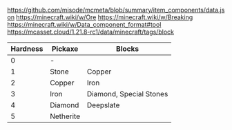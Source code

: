 https://github.com/misode/mcmeta/blob/summary/item_components/data.json
https://minecraft.wiki/w/Ore
https://minecraft.wiki/w/Breaking
https://minecraft.wiki/w/Data_component_format#tool
https://mcasset.cloud/1.21.8-rc1/data/minecraft/tags/block

Hardness | Pickaxe   | Blocks
-------- | --------- | ----
0        | -         | 
1        | Stone     | Copper
2        | Copper    | Iron
3        | Iron      | Diamond, Special Stones
4        | Diamond   | Deepslate
5        | Netherite | 


